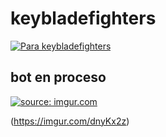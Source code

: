 # keybladefighters
[![Para keybladefighters](https://img.shields.io/badge/built%20for-Discord-7289DA.svg)](http://discordapp.com)

## **bot en proceso**


<a href="https://imgur.com/dnyKx2z"><img src="https://i.imgur.com/dnyKx2z.jpg" title="source: imgur.com" /></a>

(https://imgur.com/dnyKx2z)
